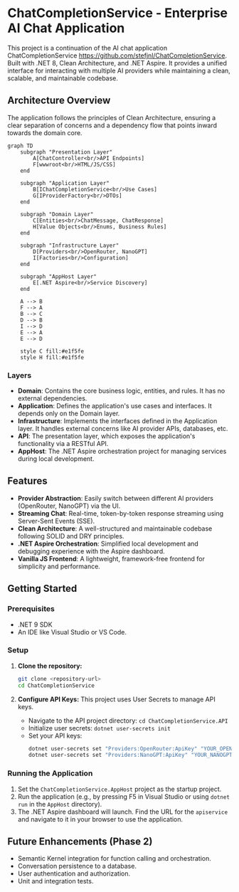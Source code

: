 # ChatCompletionService - Enterprise AI Chat Application

This project is a continuation of the AI chat application ChatCompletionService https://github.com/stefjnl/ChatCompletionService. Built with .NET 8, Clean Architecture, and .NET Aspire. It provides a unified interface for interacting with multiple AI providers while maintaining a clean, scalable, and maintainable codebase.

## Architecture Overview

The application follows the principles of Clean Architecture, ensuring a clear separation of concerns and a dependency flow that points inward towards the domain core.

```mermaid
graph TD
    subgraph "Presentation Layer"
        A[ChatController<br/>API Endpoints]
        F[wwwroot<br/>HTML/JS/CSS]
    end

    subgraph "Application Layer"
        B[IChatCompletionService<br/>Use Cases]
        G[IProviderFactory<br/>DTOs]
    end

    subgraph "Domain Layer"
        C[Entities<br/>ChatMessage, ChatResponse]
        H[Value Objects<br/>Enums, Business Rules]
    end

    subgraph "Infrastructure Layer"
        D[Providers<br/>OpenRouter, NanoGPT]
        I[Factories<br/>Configuration]
    end

    subgraph "AppHost Layer"
        E[.NET Aspire<br/>Service Discovery]
    end

    A --> B
    F --> A
    B --> C
    D --> B
    I --> D
    E --> A
    E --> D

    style C fill:#e1f5fe
    style H fill:#e1f5fe
```

### Layers

-   **Domain**: Contains the core business logic, entities, and rules. It has no external dependencies.
-   **Application**: Defines the application's use cases and interfaces. It depends only on the Domain layer.
-   **Infrastructure**: Implements the interfaces defined in the Application layer. It handles external concerns like AI provider APIs, databases, etc.
-   **API**: The presentation layer, which exposes the application's functionality via a RESTful API.
-   **AppHost**: The .NET Aspire orchestration project for managing services during local development.

## Features

-   **Provider Abstraction**: Easily switch between different AI providers (OpenRouter, NanoGPT) via the UI.
-   **Streaming Chat**: Real-time, token-by-token response streaming using Server-Sent Events (SSE).
-   **Clean Architecture**: A well-structured and maintainable codebase following SOLID and DRY principles.
-   **.NET Aspire Orchestration**: Simplified local development and debugging experience with the Aspire dashboard.
-   **Vanilla JS Frontend**: A lightweight, framework-free frontend for simplicity and performance.

## Getting Started

### Prerequisites

-   .NET 9 SDK
-   An IDE like Visual Studio or VS Code.

### Setup

1.  **Clone the repository:**
    ```bash
    git clone <repository-url>
    cd ChatCompletionService
    ```

2.  **Configure API Keys:**
    This project uses User Secrets to manage API keys.
    -   Navigate to the API project directory: `cd ChatCompletionService.API`
    -   Initialize user secrets: `dotnet user-secrets init`
    -   Set your API keys:
        ```bash
        dotnet user-secrets set "Providers:OpenRouter:ApiKey" "YOUR_OPENROUTER_KEY"
        dotnet user-secrets set "Providers:NanoGPT:ApiKey" "YOUR_NANOGPT_KEY"
        ```

### Running the Application

1.  Set the `ChatCompletionService.AppHost` project as the startup project.
2.  Run the application (e.g., by pressing F5 in Visual Studio or using `dotnet run` in the `AppHost` directory).
3.  The .NET Aspire dashboard will launch. Find the URL for the `apiservice` and navigate to it in your browser to use the application.

## Future Enhancements (Phase 2)

-   Semantic Kernel integration for function calling and orchestration.
-   Conversation persistence to a database.
-   User authentication and authorization.
-   Unit and integration tests.
